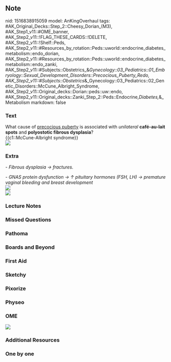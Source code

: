 ## Note
nid: 1516838915059
model: AnKingOverhaul
tags: #AK_Original_Decks::Step_2::Cheesy_Dorian_(M3), #AK_Step1_v11::#OME_banner, #AK_Step2_v11::!FLAG_THESE_CARDS::!DELETE, #AK_Step2_v11::!Shelf::Peds, #AK_Step2_v11::#Resources_by_rotation::Peds::uworld::endocrine_diabetes_metabolism::endo_dorian, #AK_Step2_v11::#Resources_by_rotation::Peds::uworld::endocrine_diabetes_metabolism::endo_zanki, #AK_Step2_v11::#Subjects::Obstetrics_&_Gynecology::03_Pediatrics::01_Embryology::Sexual_Development_Disorders::Precocious_Puberty_Redo, #AK_Step2_v11::#Subjects::Obstetrics_&_Gynecology::03_Pediatrics::02_Genetic_Disorders::McCune_Albright_Syndrome, #AK_Step2_v11::Original_decks::Dorian::peds::uw::endo, #AK_Step2_v11::Original_decks::Zanki_Step_2::Peds::Endocrine,_Diabetes,_&_Metabolism
markdown: false

### Text
<div>
  What cause of <u>precocious puberty</u> is associated with
  <i>unilateral</i> <b>café-au-lait spots</b> and <b>polyostotic
  fibrous dysplasia</b>?
</div>
<div>
  {{c1::McCune-Albright syndrome}}
</div>
<div><img src="paste-4775462467272705.jpg"></div>

### Extra
<i>- Fibrous dysplasia → fractures.</i>
<div>
  <i>- GNAS protein dysfunction → ↑ pituitary hormones (FSH, LH)
  →</i> <i>premature vaginal bleeding and breast development</i>
</div>
<div>
  <div>
    <i><img src="paste-4772013608534019.jpg"></i>
    <div>
      <i><img src="mcccuneee.png"></i>
    </div>
  </div>
</div>

### Lecture Notes


### Missed Questions


### Pathoma


### Boards and Beyond


### First Aid


### Sketchy


### Pixorize


### Physeo


### OME
<div class="ome-widget">
  <a href="https://onlinemeded.org?ref=anki"><img src=
  "_OME_AnkiFlashcards_General_4.png"></a>
</div>

### Additional Resources


### One by one

